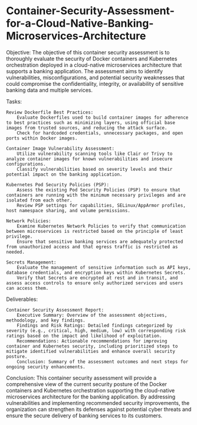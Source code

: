 # Container-Security-Assessment-for-a-Cloud-Native-Banking-Microservices-Architecture
Objective:
The objective of this container security assessment is to thoroughly evaluate the security of Docker containers and Kubernetes orchestration deployed in a cloud-native microservices architecture that supports a banking application. The assessment aims to identify vulnerabilities, misconfigurations, and potential security weaknesses that could compromise the confidentiality, integrity, or availability of sensitive banking data and multiple services.

Tasks:

    Review Dockerfile Best Practices:
        Evaluate Dockerfiles used to build container images for adherence to best practices such as minimizing layers, using official base images from trusted sources, and reducing the attack surface.
        Check for hardcoded credentials, unnecessary packages, and open ports within Docker images.

    Container Image Vulnerability Assessment:
        Utilize vulnerability scanning tools like Clair or Trivy to analyze container images for known vulnerabilities and insecure configurations.
        Classify vulnerabilities based on severity levels and their potential impact on the banking application.

    Kubernetes Pod Security Policies (PSP):
        Assess the existing Pod Security Policies (PSP) to ensure that containers are running with the minimum necessary privileges and are isolated from each other.
        Review PSP settings for capabilities, SELinux/AppArmor profiles, host namespace sharing, and volume permissions.

    Network Policies:
        Examine Kubernetes Network Policies to verify that communication between microservices is restricted based on the principle of least privilege.
        Ensure that sensitive banking services are adequately protected from unauthorized access and that egress traffic is restricted as needed.

    Secrets Management:
        Evaluate the management of sensitive information such as API keys, database credentials, and encryption keys within Kubernetes Secrets.
        Verify that Secrets are encrypted at rest and in transit, and assess access controls to ensure only authorized services and users can access them.

Deliverables:

    Container Security Assessment Report:
        Executive Summary: Overview of the assessment objectives, methodology, and key findings.
        Findings and Risk Ratings: Detailed findings categorized by severity (e.g., critical, high, medium, low) with corresponding risk ratings based on the impact and likelihood of exploitation.
        Recommendations: Actionable recommendations for improving container and Kubernetes security, including prioritized steps to mitigate identified vulnerabilities and enhance overall security posture.
        Conclusion: Summary of the assessment outcomes and next steps for ongoing security enhancements.

Conclusion:
This container security assessment will provide a comprehensive view of the current security posture of the Docker containers and Kubernetes orchestration supporting the cloud-native microservices architecture for the banking application. By addressing vulnerabilities and implementing recommended security improvements, the organization can strengthen its defenses against potential cyber threats and ensure the secure delivery of banking services to its customers.
